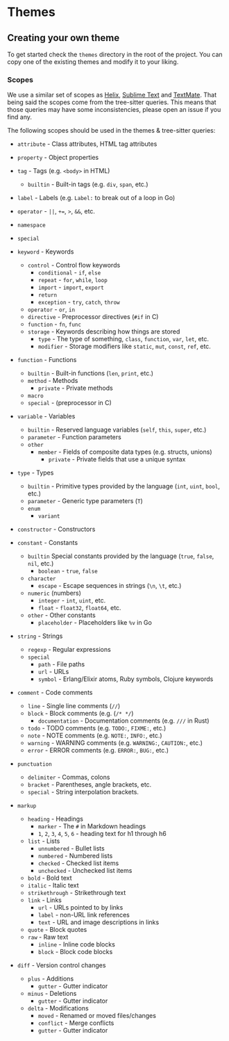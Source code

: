 # Themes

## Creating your own theme

To get started check the `themes` directory in the root of the project. You can copy one of the existing themes and modify it to your liking.

### Scopes

We use a similar set of scopes as [Helix](https://helix-editor.com/), [Sublime Text](https://www.sublimetext.com/docs/scope_naming.html)
and [TextMate](https://macromates.com/manual/en/language_grammars). That being said the scopes come from the tree-sitter queries.
This means that those queries may have some inconsistencies, please open an issue if you find any.

The following scopes should be used in the themes & tree-sitter queries:

- `attribute` - Class attributes, HTML tag attributes
- `property` - Object properties
- `tag` - Tags (e.g. `<body>` in HTML)
    - `builtin` - Built-in tags (e.g. `div`, `span`, etc.)
- `label` - Labels (e.g. `Label:` to break out of a loop in Go)
- `operator` - `||`, `+=`, `>`, `&&`, etc.
- `namespace`
- `special`

- `keyword` - Keywords
    - `control` - Control flow keywords
        - `conditional` - `if`, `else`
        - `repeat` - `for`, `while`, `loop`
        - `import` - `import`, `export`
        - `return`
        - `exception` - `try`, `catch`, `throw`
    - `operator` - `or`, `in`
    - `directive` - Preprocessor directives (`#if` in C)
    - `function` - `fn`, `func`
    - `storage` - Keywords describing how things are stored
        - `type` - The type of something, `class`, `function`, `var`, `let`, etc.
        - `modifier` - Storage modifiers like `static`, `mut`, `const`, `ref`, etc.

- `function` - Functions
    - `builtin` - Built-in functions (`len`, `print`, etc.)
    - `method` - Methods
        - `private` - Private methods
    - `macro`
    - `special` - (preprocessor in C)

- `variable` - Variables
    - `builtin` - Reserved language variables (`self`, `this`, `super`, etc.)
    - `parameter` - Function parameters
    - `other`
        - `member` - Fields of composite data types (e.g. structs, unions)
            - `private` - Private fields that use a unique syntax

- `type` - Types
    - `builtin` - Primitive types provided by the language (`int`, `uint`, `bool`, etc.)
    - `parameter` - Generic type parameters (`T`)
    - `enum`
        - `variant`
- `constructor` - Constructors

- `constant` - Constants
    - `builtin` Special constants provided by the language (`true`, `false`, `nil`, etc.)
        - `boolean` - `true`, `false`
    - `character`
        - `escape` - Escape sequences in strings (`\n`, `\t`, etc.)
    - `numeric` (numbers)
        - `integer` - `int`, `uint`, etc.
        - `float` - `float32`, `float64`, etc.
    - `other` - Other constants
        - `placeholder` - Placeholders like `%v` in Go

- `string` - Strings
    - `regexp` - Regular expressions
    - `special`
        - `path` - File paths
        - `url` - URLs
        - `symbol` - Erlang/Elixir atoms, Ruby symbols, Clojure keywords

- `comment` - Code comments
    - `line` - Single line comments (`//`)
    - `block` - Block comments (e.g. (`/* */`)
        - `documentation` - Documentation comments (e.g. `///` in Rust)
    - `todo` - TODO comments (e.g. `TODO:`, `FIXME:`, etc.)
    - `note` - NOTE comments (e.g. `NOTE:`, `INFO:`, etc.)
    - `warning` - WARNING comments (e.g. `WARNING:`, `CAUTION:`, etc.)
    - `error` - ERROR comments (e.g. `ERROR:`, `BUG:`, etc.)

- `punctuation`
    - `delimiter` - Commas, colons
    - `bracket` - Parentheses, angle brackets, etc.
    - `special` - String interpolation brackets.

- `markup`
    - `heading` - Headings
        - `marker` - The `#` in Markdown headings
        - `1`, `2`, `3`, `4`, `5`, `6` - heading text for h1 through h6
    - `list` - Lists
        - `unnumbered` - Bullet lists
        - `numbered` - Numbered lists
        - `checked` - Checked list items
        - `unchecked` - Unchecked list items
    - `bold` - Bold text
    - `italic` - Italic text
    - `strikethrough` - Strikethrough text
    - `link` - Links
        - `url` - URLs pointed to by links
        - `label` - non-URL link references
        - `text` - URL and image descriptions in links
    - `quote` - Block quotes
    - `raw` - Raw text
        - `inline` - Inline code blocks
        - `block` - Block code blocks

- `diff` - Version control changes
    - `plus` - Additions
        - `gutter` - Gutter indicator
    - `minus` - Deletions
        - `gutter` - Gutter indicator
    - `delta` - Modifications
        - `moved` - Renamed or moved files/changes
        - `conflict` - Merge conflicts
        - `gutter` - Gutter indicator
